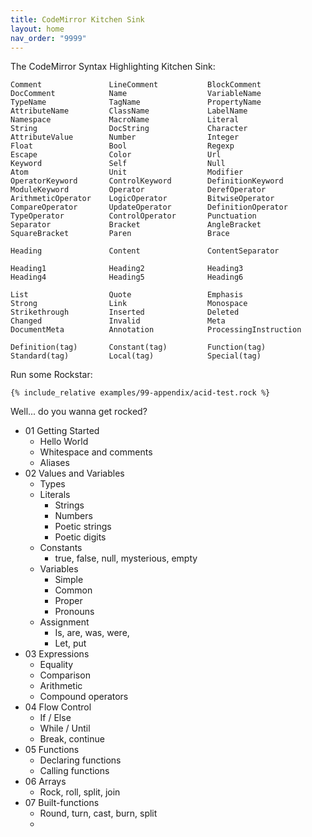 ```yaml
---
title: CodeMirror Kitchen Sink
layout: home
nav_order: "9999"
---
```


The CodeMirror Syntax Highlighting Kitchen Sink:

```kitchen-sink
Comment               LineComment           BlockComment
DocComment            Name                  VariableName
TypeName              TagName               PropertyName
AttributeName         ClassName             LabelName
Namespace             MacroName             Literal
String                DocString             Character
AttributeValue        Number                Integer
Float                 Bool                  Regexp
Escape                Color                 Url
Keyword               Self                  Null
Atom                  Unit                  Modifier
OperatorKeyword       ControlKeyword        DefinitionKeyword
ModuleKeyword         Operator              DerefOperator
ArithmeticOperator    LogicOperator         BitwiseOperator
CompareOperator       UpdateOperator        DefinitionOperator
TypeOperator          ControlOperator       Punctuation
Separator             Bracket               AngleBracket
SquareBracket         Paren                 Brace

Heading               Content               ContentSeparator

Heading1              Heading2              Heading3
Heading4              Heading5              Heading6

List                  Quote                 Emphasis
Strong                Link                  Monospace
Strikethrough         Inserted              Deleted
Changed               Invalid               Meta
DocumentMeta          Annotation            ProcessingInstruction

Definition(tag)       Constant(tag)         Function(tag)
Standard(tag)         Local(tag)            Special(tag)
```
Run some Rockstar:

```rockstar
{% include_relative examples/99-appendix/acid-test.rock %}
```

Well... do you wanna get rocked?

* 01 Getting Started
	* Hello World
	* Whitespace and comments
	* Aliases
* 02 Values and Variables
	* Types
	* Literals
		* Strings
		* Numbers
		* Poetic strings
		* Poetic digits
	* Constants
		* true, false, null, mysterious, empty
	* Variables
		* Simple
		* Common
		* Proper
		* Pronouns
	* Assignment
		* Is, are, was, were,
		* Let, put
* 03 Expressions
	* Equality
	* Comparison
	* Arithmetic
	* Compound operators
* 04 Flow Control
	* If / Else
	* While / Until
	* Break, continue
* 05 Functions
	* Declaring functions
	* Calling functions
* 06 Arrays
	* Rock, roll, split, join
* 07 Built-functions
	* Round, turn, cast, burn, split
	*
